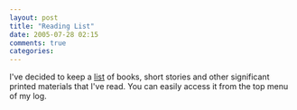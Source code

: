 ```yaml
---
layout: post
title: "Reading List"
date: 2005-07-28 02:15
comments: true
categories: 
---
```

I've decided to keep a <a href="http://www.lebwog.com/genetik/reading/" title="Reading List">list</a> of books, short stories and other significant printed materials that I've read.  You can easily access it from the top menu of my log.
